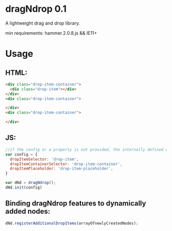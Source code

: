# dragNdrop 0.1
A lightweight drag and drop library.

min requirements: hammer.2.0.8.js && IE11+


# Usage
## HTML:
```HTML
<div class="drop-item-container">
  <div class="drop-item"></div>
</div>
<div class="drop-item-container">

</div>
<div class="drop-item-container">

</div>
```
## JS:
```javascript
//if the config or a property is not provided, the internally defined class names will be used.
var config = {
  dropItemSelector: 'drop-item',
  dropItemContainerSelector: 'drop-item-container',
  dropItemPlaceholder: 'drop-item-placeholder',
}

var dNd = dragNdrop();
dNd.init(config)
```

## Binding dragNdrop features to dynamically added nodes:
```javascript
dNd.registerAdditionalDropItems(arrayOfnewlyCreatedNodes);
```
    
    
